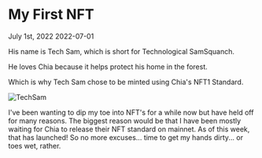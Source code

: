 # My First NFT

July 1st, 2022
2022-07-01

His name is Tech Sam, which is short for Technological SamSquanch.

He loves Chia because it helps protect his home in the forest.

Which is why Tech Sam chose to be minted using Chia's NFT1 Standard.

![TechSam](/imgs/techSamLoRes.png)

I've been wanting to dip my toe into NFT's for a while now but have held off for many reasons.
The biggest reason would be that I have been mostly waiting for Chia to release their NFT standard on mainnet. As of this week, that has launched! So no more excuses... time to get my hands dirty... or toes wet, rather.
